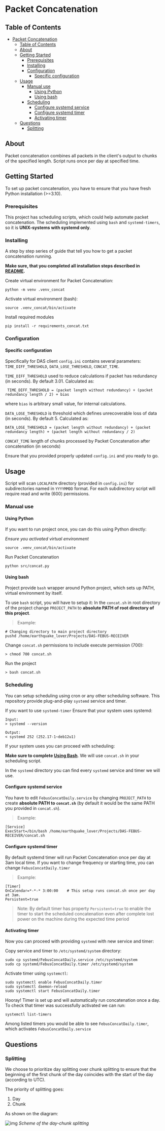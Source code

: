 # Packet Concatenation

## Table of Contents

- [Packet Concatenation](#packet-concatenation)
  - [Table of Contents](#table-of-contents)
  - [About ](#about-)
  - [Getting Started ](#getting-started-)
    - [Prerequisites](#prerequisites)
    - [Installing](#installing)
    - [Configuration](#configuration)
      - [Specific configuration](#specific-configuration)
  - [Usage ](#usage-)
    - [Manual use](#manual-use)
      - [Using Python](#using-python)
      - [Using bash](#using-bash)
    - [Scheduling](#scheduling)
      - [Configure systemd service](#configure-systemd-service)
      - [Configure systemd timer](#configure-systemd-timer)
      - [Activating timer](#activating-timer)
  - [Questions ](#questions-)
    - [Splitting](#splitting)


## About <a name = "about"></a>

Packet concatenation combines all packets in the client's output to chunks of the specified length. Script runs once per day at specified time. 

## Getting Started <a name = "getting_started"></a>

To set up packet concatenation, you have to ensure that you have fresh Python installation (>=3.10).

### Prerequisites

This project has scheduling scripts, which could help automate packet concatenation. The scheduling implemented using `bash` and `systemd-timers`, so it is **UNIX-systems with systemd only**.

### Installing

A step by step series of guide that tell you how to get a packet concatenation running.

**Make sure, that you completed all installation steps described in [README](../README.md).**

Create virtual environment for Packet Concatenation:

```
python -m venv .venv_concat
```

Activate virtual environment (bash):
```
source .venv_concat/bin/activate
```

Install required modules
```
pip install -r requirements_concat.txt
```

### Configuration

#### Specific configuration

Specifically for DAS client `config.ini` contains several parameters: `TIME_DIFF_THRESHOLD`, `DATA_LOSE_THRESHOLD`, `CONCAT_TIME`.

`TIME_DIFF_THRESHOLD` used to reduce calculations if packet has redundancy (in seconds). By default 3.01. Calculated as:
```
 TIME_DIFF_THRESHOLD = (packet length without redundancy) + (packet redundancy length / 2) + bias 
```
where `bias` is arbitrary small value, for internal calculations.

`DATA_LOSE_THRESHOLD` is threshold which defines unrecoverable loss of data (in seconds). By default 5. Calculated as:

```
DATA_LOSE_THRESHOLD = (packet length without redundancy) + (packet redundancy length) + (packet length without redundancy / 2)
```

`CONCAT_TIME` length of chunks processed by Packet Concatenation after concatenation (in seconds)

Ensure that you provided properly updated `config.ini` and you ready to go.

## Usage <a name = "usage"></a>

Script will scan `LOCALPATH` directory (provided in `config.ini`) for subdirectories named in `YYYYMMDD`  format. For each subdirectory script will require read and write (600) permissions.

### Manual use

#### Using Python 

If you want to run project once, you can do this using Python directly:

*Ensure you activated virtual environment*

```
source .venv_concat/bin/activate
```
Run Packet Concatenation
```
python src/concat.py
```

#### Using bash 

Project provide `bash` wrapper around Python project, which sets up PATH, virtual environment by itself.  

To use `bash` script, you will have to setup it: 
In the `concat.sh` in root directory of the project change `PROJECT_PATH` to **absolute PATH of root directory of this project**.

> Example:
```
# Changing directory to main project directory
pushd /home/earthquake_lover/Projects/DAS-FEBUS-RECEIVER
```

Change `concat.sh` permissions to include execute permission (700):
```
> chmod 700 concat.sh
``` 

Run the project
```
> bash concat.sh
```

### Scheduling

You can setup scheduling using cron or any other scheduling software. This repository provide plug-and-play `systemd` service and timer.

If you want to use `systemd-timer` Ensure that your system uses systemd:
```
Input:
> systemd --version

Output: 
< systemd 252 (252.17-1~deb12u1)
```

If your system uses you can proceed with scheduling:

**Make sure to complete [Using Bash](#using-bash)**. We will use `concat.sh` in your scheduling script.

In the `systemd` directory you can find every `systemd` service and timer we will use.

#### Configure systemd service

You have to edit `FebusConcatDaily.service` by changing `PROJECT_PATH` to create **absolute PATH to `concat.sh`** (by default it would be the same PATH you provided in `concat.sh`).

> Example:
```
[Service]
ExecStart=/bin/bash /home/earthquake_lover/Projects/DAS-FEBUS-RECEIVER/concat.sh
```

#### Configure systemd timer

By default systemd timer will run Packet Concatenation once per day at 3am local time. If you want to change frequency or starting time, you can change `FebusConcatDaily.timer`

> Example:
> 
```
[Timer]
OnCalendar=*-*-* 3:00:00    # This setup runs concat.sh once per day at 3am.
Persistent=true
```
> Note: By default timer has property `Persistent=true` to enable the timer to start the scheduled concatenation even after complete lost power on the machine during the expected time period

#### Activating timer

Now you can proceed with providing `systemd` with new service and timer:

Copy service and timer to `/etc/systemd/system` directory:
```
sudo cp systemd/FebusConcatDaily.service /etc/systemd/system
sudo cp systemd/FebusConcatDaily.timer /etc/systemd/system
```

Activate timer using `systemctl`:
```
sudo systemctl enable FebusConcatDaily.timer
sudo systemctl daemon-reload
sudo systemctl start FebusConcatDaily.timer
```

Hooray! Timer is set up and will automatically run concatenation once a day. To check that timer was successfully activated we can run: 

```
systemctl list-timers
```

Among listed timers you would be able to see `FebusConcatDaily.timer`, which activates `FebusConcatDaily.service`

## Questions <a name = "wiki"></a>

### Splitting

We choose to prioritize day splitting over chunk splitting to ensure that the beginning of the first chunk of the day coincides with the start of the day (according to UTC).

The priority of splitting goes: 
1. Day 
2. Chunk

As shown on the diagram:

![img](img/day_chunk_priority.jpg)
*Scheme of the day-chunk splitting*
